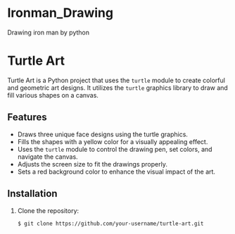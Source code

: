 # Ironman_Drawing
Drawing iron man by python
# Turtle Art

Turtle Art is a Python project that uses the `turtle` module to create colorful and geometric art designs. It utilizes the `turtle` graphics library to draw and fill various shapes on a canvas.

## Features

- Draws three unique face designs using the turtle graphics.
- Fills the shapes with a yellow color for a visually appealing effect.
- Uses the `turtle` module to control the drawing pen, set colors, and navigate the canvas.
- Adjusts the screen size to fit the drawings properly.
- Sets a red background color to enhance the visual impact of the art.

## Installation

1. Clone the repository:

   ```shell
   $ git clone https://github.com/your-username/turtle-art.git

